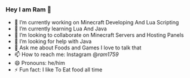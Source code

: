 ### Hey I am Ram 👋


- 🔭 I’m currently working on Minecraft Developing And Lua Scripting
- 🌱 I’m currently learning Lua And Java
- 👯 I’m looking to collaborate on Minecraft Servers and Hosting Panels
- 🤔 I’m looking for help with Java
- 💬 Ask me about Foods and Games I love to talk that 
- 📫 How to reach me: Instagram @_ram1759_
- 😄 Pronouns: he/him
- ⚡ Fun fact: I like To Eat food all time 

